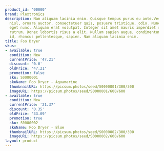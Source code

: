 ```yaml
---
product_id: '00000'
brand: Plextronics
description: Nam aliquam lacinia enim. Quisque tempus purus eu ante.Vestibulum sapien
  nisl, ornare auctor, consectetuer quis, posuere tristique, odio. Nunc gravida arcu
  eget nunc. Aliquam erat volutpat. Integer sit amet mauris imperdiet risus sollicitudin
  rutrum. Donec lobortis risus a elit. Nullam sapien augue, condimentum vel, venenatis
  id, rhoncus pellentesque, sapien. Nam aliquam lacinia enim.
title: Foo Dryer
skus:
- available: true
  condition: New
  currentPrice: '47.21'
  discount: '0.0'
  oldPrice: '47.21'
  promotion: false
  sku: S0000001
  skuName: Foo Dryer - Aquamarine
  thumbnailURL: https://picsum.photos/seed/S0000001/300/300
  imageURL: https://picsum.photos/seed/S0000001/600/600
- available: true
  condition: New
  currentPrice: '21.37'
  discount: '0.35'
  oldPrice: '33.09'
  promotion: true
  sku: S0000002
  skuName: Foo Dryer - Blue
  thumbnailURL: https://picsum.photos/seed/S0000002/300/300
  imageURL: https://picsum.photos/seed/S0000002/600/600
layout: product
---
```

